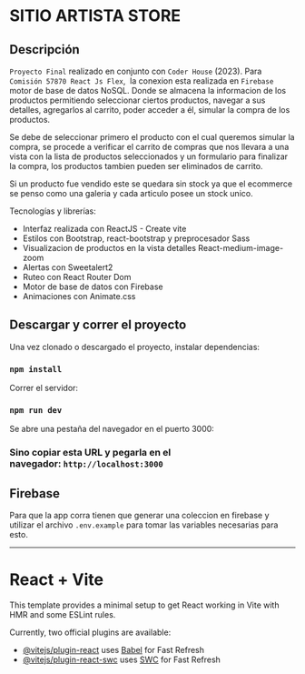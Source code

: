 SITIO ARTISTA STORE
===========

Descripción
----------------------------------------------------------------------------------------------------------------

`Proyecto Final` realizado en conjunto con `Coder House` (2023). Para `Comisión 57870 React Js Flex`,  la conexion esta realizada en `Firebase` motor de base de datos NoSQL. Donde se almacena la informacion de los productos permitiendo seleccionar ciertos productos, navegar a sus detalles, agregarlos al carrito, poder acceder a él, simular la compra de los productos. 

Se debe de seleccionar primero el producto con el cual queremos simular la compra, se procede a verificar el carrito de compras que nos llevara a una vista con la lista de productos seleccionados y un formulario para finalizar la compra, los productos tambien pueden ser eliminados de carrito.

Si un producto fue vendido este se quedara sin stock ya que el ecommerce se penso como una galeria y cada articulo posee un stock unico. 


Tecnologías y librerías:

-   Interfaz realizada con ReactJS - Create vite
-   Estilos con Bootstrap, react-bootstrap y preprocesador Sass
-   Visualizacion de productos en la vista detalles React-medium-image-zoom 
-   Alertas con Sweetalert2 
-   Ruteo con React Router Dom
-   Motor de base de datos con Firebase
-   Animaciones con Animate.css

Descargar y correr el proyecto
-------------------------------------------------------------------------------------------------------------------------------------------------

Una vez clonado o descargado el proyecto, instalar dependencias:

### `npm install`

Correr el servidor:

### `npm run dev`

Se abre una pestaña del navegador en el puerto 3000:

### Sino copiar esta URL y pegarla en el navegador: `http://localhost:3000`

Firebase
---------------------------------------------------------------------------------------------------

Para que la app corra tienen que generar una coleccion en firebase y utilizar el archivo `.env.example` para tomar las variables necesarias para esto.



---------------------------------------------------------------------------------------------------------


# React + Vite

This template provides a minimal setup to get React working in Vite with HMR and some ESLint rules.

Currently, two official plugins are available:

- [@vitejs/plugin-react](https://github.com/vitejs/vite-plugin-react/blob/main/packages/plugin-react/README.md) uses [Babel](https://babeljs.io/) for Fast Refresh
- [@vitejs/plugin-react-swc](https://github.com/vitejs/vite-plugin-react-swc) uses [SWC](https://swc.rs/) for Fast Refresh
